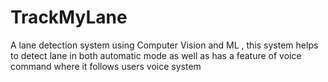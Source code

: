 # TrackMyLane
A lane detection system using Computer Vision and ML , this system helps to detect lane in both automatic mode as well as has a feature of voice command where it follows users voice system
